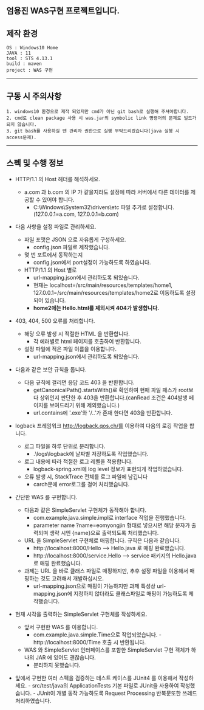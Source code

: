 엄용진 WAS구현 프로젝트입니다.
---

## 제작 환경

```
OS : Windows10 Home
JAVA : 11
tool : STS 4.13.1
build : maven
project : WAS 구현
```
---
## 구동 시 주의사항
```
1. windows10 환경으로 제작 되었지만 cmd가 아닌 git bash로 실행해 주셔야합니다.
2. cmd로 clean package 사용 시 was.jar의 symbolic link 명령어의 문제로 빌드가 되지 않습니다.
3. git bash를 사용하실 땐 관리자 권한으로 실행 부탁드리겠습니다(java 실행 시 access문제).
``` 
---
## 스펙 및 수행 정보
* HTTP/1.1 의 Host 헤더를 해석하세요.
    + a.com 과 b.com 의 IP 가 같을지라도 설정에 따라 서버에서 다른 데이터를 제공할 수 있어야 합니다.
        - C:\Windows\System32\drivers\etc 파일 추가로 설정합니다.(127.0.0.1=a.com, 127.0.0.1=b.com)
        
 
* 다음 사항을 설정 파일로 관리하세요.
    + 파일 포맷은 JSON 으로 자유롭게 구성하세요.
        - config.json 파일로 제작했습니다.
    + 몇 번 포트에서 동작하는지
        - config.json에서 port설정이 가능하도록 하였습니다.
    +  HTTP/1.1 의 Host 별로 
        - url-mapping.json에서 관리하도록 되있습니다.
        - 현재는 localhost=/src/main/resources/templates/home1, 127.0.0.1=/src/main/resources/templates/home2로 이동하도록 설정되어 있습니다.
        - **home2에는 Hello.html를 제외시켜 404가 발생합니다.**


* 403, 404, 500 오류를 처리합니다.
    + 해당 오류 발생 시 적절한 HTML 을 반환합니다.
        - 각 에러별로 html 페이지를 호출하여 반환합니다.
    + 설정 파일에 적은 파일 이름을 이용합니다.
        - url-mapping.json에서 관리하도록 되있습니다.


* 다음과 같은 보안 규칙을 둡니다.
    + 다음 규칙에 걸리면 응답 코드 403 을 반환합니다.
        - getCanonicalPath().startsWith()로 확인하여 현패 파일 패스가 root보다 상위인지 판단한 후 403을 반환합니다.(canRead 조건은 404발생 페이지를 보여드리기 위해 제외했습니다.)
        - url.contains에 '.exe'와 '/..'가 존재 한다면 403을 반환합니다.


* logback 프레임워크 http://logback.qos.ch/를 이용하여 다음의 로깅 작업을 합니다.
    + 로그 파일을 하루 단위로 분리합니다.
        - .\logs\logback에 날짜별 저장하도록 작업했습니다.
    + 로그 내용에 따라 적절한 로그 레벨을 적용합니다.
        - logback-spring.xml에 log level 정보가 표현되게 작업하였습니다.
    + 오류 발생 시, StackTrace 전체를 로그 파일에 남깁니다
        - carch문에 error로그를 걸어 처리했습니다.


* 간단한 WAS 를 구현합니다.
    + 다음과 같은 SimpleServlet 구현체가 동작해야 합니다.
        - com.example.java.simple.impl로 interface 작업을 진행했습니다.
        - parameter name ?name=eomyongjin 형태로 넣으시면 해당 문자가 출력되며 생략 시엔 {name}으로 출력되도록 처리했습니다.
    + URL 을 SimpleServlet 구현체로 매핑합니다. 규칙은 다음과 같습니다.
        - http://localhost:8000/Hello --> Hello.java 로 매핑 완료했습니다.
        - http://localhost:8000/service.Hello --> service 패키지의 Hello.java 로 매핑 완료했습니다.
    + 과제는 URL 을 바로 클래스 파일로 매핑하지만, 추후 설정 파일을 이용해서 매핑하는 것도 고려해서 개발하십시오.
        - url-mapping.json으로 매핑이 가능하지만 과제 특성상 url-mapping.json에 지정하지 않더라도 클래스파일로 매핑이 가능하도록 제작했습니다.


* 현재 시각을 출력하는 SimpleServlet 구현체를 작성하세요.
    + 앞서 구현한 WAS 를 이용합니다.
        - com.example.java.simple.Time으로 작업되었습니다. - http://localhost:8000/Time 호출 시 반환됩니다.
    + WAS 와 SimpleServlet 인터페이스를 포함한 SimpleServlet 구현 객체가 하나의 JAR 에 있어도 괜찮습니다.
        - 분리하지 못했습니다.
	

* 앞에서 구현한 여러 스펙을 검증하는 테스트 케이스를 JUnit4 를 이용해서 작성하세요.
        - src/test/java의 ApplicationTests 기본 파일로 JUnit을 사용하여 작성했습니다.
        - JUnit이 개별 동작 가능하도록 Request Processing 반복문또한 쓰레드 처리하였습니다.
